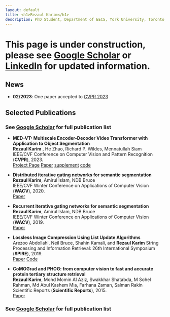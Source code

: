 ```yaml
---
layout: default
title: <h1>Rezaul Karim</h1>
description: PhD Student, Department of EECS, York University, Toronto, Canada.<br> My research is in the general area of Computer Vision with a special focus on Video Understanding.<br><div class="btn"><a href="https://scholar.google.com/citations?view_op=list_works&hl=en&hl=en&user=sgKzrSgAAAAJ&sortby=pubdate">Google Scholar</a></div>&nbsp;&nbsp;<div class="btn"><a href="https://www.linkedin.com/in/rezaulkarimyu/">LinkedIn</a></btn>
---
```


# This page is under construction, please see [Google Scholar](https://scholar.google.com/citations?view_op=list_works&hl=en&hl=en&user=sgKzrSgAAAAJ&sortby=pubdate)  or [LinkedIn](https://www.linkedin.com/in/rezaulkarimyu/) for updated information. 


## News   
* **02/2023**: One paper accepted to [CVPR 2023](https://cvpr2023.thecvf.com)


## Selected Publications   
### See [Google Scholar](https://scholar.google.com/citations?view_op=list_works&hl=en&hl=en&user=sgKzrSgAAAAJ&sortby=pubdate)  for full publication list


*  **MED-VT: Multiscale Encoder-Decoder Video Transformer with Application to Object Segmentation**  
**Rezaul Karim** , He Zhao, Richard P. Wildes, Mennatullah Siam  
IEEE/CVF Conference on Computer Vision and Pattern Recognition (**CVPR**), 2023.  
[Project Page](./medvt/index.html) [Paper](./) [supplement](.) [code](.)

* **Distributed iterative gating networks for semantic segmentation**
**Rezaul Karim**, Amirul Islam, NDB Bruce   
IEEE/CVF Winter Conference on Applications of Computer Vision (**WACV**), 2020.   
[Paper](https://openaccess.thecvf.com/content_WACV_2020/papers/Karim_Distributed_Iterative_Gating_Networks_for_Semantic_Segmentation_WACV_2020_paper.pdf)


* **Recurrent iterative gating networks for semantic segmentation**   
**Rezaul Karim**, Amirul Islam, NDB Bruce   
IEEE/CVF Winter Conference on Applications of Computer Vision (**WACV**), 2019.   
[Paper](https://ieeexplore.ieee.org/stamp/stamp.jsp?arnumber=8658560)


* **Lossless Image Compression Using List Update Algorithms**   
Arezoo Abdollahi, Neil Bruce, Shahin Kamali, and **Rezaul Karim**
String Processing and Information Retrieval: 26th International Symposium (**SPIRE**), 2019.  
[Paper](https://link.springer.com/chapter/10.1007/978-3-030-32686-9_2) [Code](https://github.com/rkyuca/lossless_image_compression)

* **CoMOGrad and PHOG: from computer vision to fast and accurate protein tertiary structure retrieval**   
**Rezaul Karim**, Mohd Momin Al Aziz, Swakkhar Shatabda, M Sohel Rahman, Md Abul Kashem Mia, Farhana Zaman, Salman Rakin   
Scientific Reports (**Scientific Reports**), 2015.  
[Paper](https://www.nature.com/articles/srep13275)

### See [Google Scholar](https://scholar.google.com/citations?view_op=list_works&hl=en&hl=en&user=sgKzrSgAAAAJ&sortby=pubdate)  for full publication list



